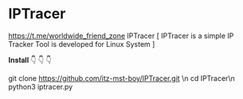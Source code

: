 # IPTracer
https://t.me/worldwide_friend_zone
IPTracer
[ IPTracer is a simple IP Tracker Tool is developed for Linux System ]

𝐈𝐧𝐬𝐭𝐚𝐥𝐥 👇 👇 👇

git clone https://github.com/itz-mst-boy/IPTracer.git \n
cd IPTracer\n
python3 iptracer.py
